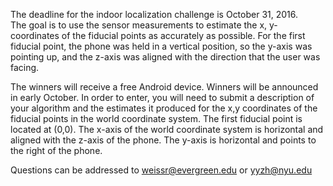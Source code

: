 The deadline for the indoor localization challenge is October 31, 2016.  
The goal is to use the sensor measurements to estimate the x, y-coordinates of the fiducial points as accurately as possible.
For the first fiducial point, the phone was held in a vertical position, so the y-axis was pointing up, and the z-axis was aligned with the direction that the user was facing.

The winners will receive a free Android device.  Winners will be announced in early October.  In order to enter, you will need to submit a description of your algorithm and the estimates it produced for the x,y coordinates of the fiducial points in the world coordinate system.  The first fiducial point is located at (0,0).  The x-axis of the world coordinate system is horizontal and aligned with the z-axis of the phone.  The y-axis is horizontal and points to the right of the phone.

Questions can be addressed to weissr@evergreen.edu or yyzh@nyu.edu 

